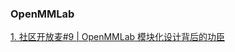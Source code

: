 ### OpenMMLab
[1. 社区开放麦#9 | OpenMMLab 模块化设计背后的功臣](https://www.bilibili.com/video/BV19Z4y1q7Q5?spm_id_from=333.337.search-card.all.click&vd_source=7d3b968a91e46e55c2cbc5fb0ee80314)
